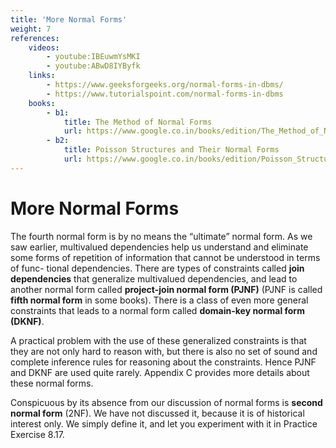 ```yaml
---
title: 'More Normal Forms'
weight: 7
references:
    videos:
        - youtube:IBEuwmYsMKI   
        - youtube:ABwD8IYByfk
    links:
        - https://www.geeksforgeeks.org/normal-forms-in-dbms/
        - https://www.tutorialspoint.com/normal-forms-in-dbms
    books:
        - b1:
            title: The Method of Normal Forms
            url: https://www.google.co.in/books/edition/The_Method_of_Normal_Forms/E3GvZ16s8AAC?hl=en&gbpv=0
        - b2:
            title: Poisson Structures and Their Normal Forms
            url: https://www.google.co.in/books/edition/Poisson_Structures_and_Their_Normal_Form/t8rHBAAAQBAJ?hl=en&gbpv=0
---
```


# More Normal Forms

The fourth normal form is by no means the “ultimate” normal form. As we saw earlier, multivalued dependencies help us understand and eliminate some forms of repetition of information that cannot be understood in terms of func- tional dependencies. There are types of constraints called **join dependencies** that generalize multivalued dependencies, and lead to another normal form called **project-join normal form (PJNF)** (PJNF is called **fifth normal form** in some books). There is a class of even more general constraints that leads to a normal form called **domain-key normal form (DKNF)**.  

A practical problem with the use of these generalized constraints is that they are not only hard to reason with, but there is also no set of sound and complete inference rules for reasoning about the constraints. Hence PJNF and DKNF are used quite rarely. Appendix C provides more details about these normal forms.

Conspicuous by its absence from our discussion of normal forms is **second normal form** (2NF). We have not discussed it, because it is of historical interest only. We simply define it, and let you experiment with it in Practice Exercise 8.17.

